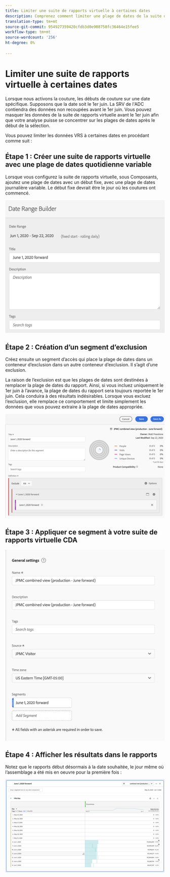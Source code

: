 ```yaml
---
title: Limiter une suite de rapports virtuelle à certaines dates
description: Comprenez comment limiter une plage de dates de la suite de rapports virtuelle pour vous concentrer uniquement sur les données assemblées.
translation-type: tm+mt
source-git-commit: 954927359420cfdb3d0e908758fc36464e15fee5
workflow-type: tm+mt
source-wordcount: '256'
ht-degree: 0%

---
```



# Limiter une suite de rapports virtuelle à certaines dates

Lorsque nous activons la couture, les débuts de couture sur une date spécifique. Supposons que la date soit le 1er juin. La SRV de l&#39;ADC contiendra des données non recoupées avant le 1er juin. Vous pouvez masquer les données de la suite de rapports virtuelle avant le 1er juin afin que votre analyse puisse se concentrer sur les plages de dates après le début de la sélection.

Vous pouvez limiter les données VRS à certaines dates en procédant comme suit :

## Étape 1 : Créer une suite de rapports virtuelle avec une plage de dates quotidienne variable

Lorsque vous configurez la suite de rapports virtuelle, sous Composants, ajoutez une plage de dates avec un début fixe, avec une plage de dates journalière variable. Le début fixe devrait être le jour où les coutures ont commencé.

![](assets/rolling-daily.png)

## Étape 2 : Création d’un segment d’exclusion

Créez ensuite un segment d’accès qui place la plage de dates dans un conteneur d’exclusion dans un autre conteneur d’exclusion. Il s’agit d’une exclusion.

La raison de l’exclusion est que les plages de dates sont destinées à remplacer la plage de dates du rapport. Ainsi, si vous incluez uniquement le 1er juin à l’avance, la plage de dates du rapport sera toujours reportée le 1er juin. Cela conduira à des résultats indésirables. Lorsque vous excluez l’exclusion, elle remplace ce comportement et limite simplement les données que vous pouvez extraire à la plage de dates appropriée.

![](assets/exclude-exclude.png)

## Étape 3 : Appliquer ce segment à votre suite de rapports virtuelle CDA

![](assets/apply-segment.png)

## Étape 4 : Afficher les résultats dans le rapports

Notez que le rapports début désormais à la date souhaitée, le jour même où l’assemblage a été mis en oeuvre pour la première fois :

![](assets/report-limited-dates.png)